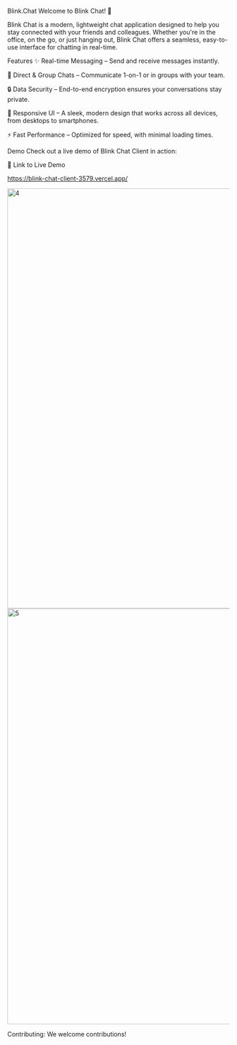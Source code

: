 Blink.Chat
Welcome to Blink Chat! 🚀

Blink Chat is a modern, lightweight chat application designed to help you stay connected with your friends and colleagues. Whether you're in the office, on the go, or just hanging out, Blink Chat offers a seamless, easy-to-use interface for chatting in real-time.

Features
✨ Real-time Messaging – Send and receive messages instantly.

💬 Direct & Group Chats – Communicate 1-on-1 or in groups with your team.

🔒 Data Security – End-to-end encryption ensures your conversations stay private.

📱 Responsive UI – A sleek, modern design that works across all devices, from desktops to smartphones.

⚡ Fast Performance – Optimized for speed, with minimal loading times.

Demo
Check out a live demo of Blink Chat Client in action:

🔗 Link to Live Demo

https://blink-chat-client-3579.vercel.app/

<img width="950" alt="4" src="https://github.com/user-attachments/assets/4a94a036-6ef1-47f5-bc3d-0191760d10c3" />

<img width="940" alt="5" src="https://github.com/user-attachments/assets/9ae5c09c-6def-4b68-ba14-1f39adb27b97" />




Contributing:
We welcome contributions! 
